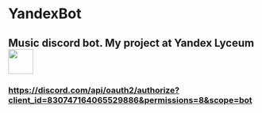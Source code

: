 # YandexBot
## Music discord bot. My project at Yandex Lyceum [<img src="https://github.com/flexyw1be/YandexBot/blob/master/data/yandex_logo.png" width="50" height="50"/>](https://github.com/flexyw1be/YandexBot/blob/master/data/yandex_logo.png)

### https://discord.com/api/oauth2/authorize?client_id=830747164065529886&permissions=8&scope=bot
